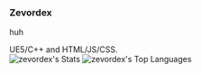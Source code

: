 ### Zevordex
huh

UE5/C++ and HTML/JS/CSS.  
![zevordex's Stats](https://github-readme-stats.vercel.app/api?username=zevordex&theme=dracula&show_icons=true&hide_border=false&count_private=true)
![zevordex's Top Languages](https://github-readme-stats.vercel.app/api/top-langs/?username=zevordex&theme=dracula&show_icons=true&hide_border=false&layout=compact)
